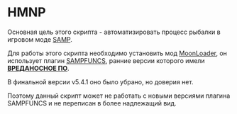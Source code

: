 # HMNP

Основная цель этого скрипта - автоматизировать процесс рыбалки в игровом моде [SAMP](https://sa-mp.com).

Для работы этого скрипта необходимо установить мод [MoonLoader](https://wiki.blast.hk/ru/moonloader),
он использует плагин [SAMPFUNCS](https://wiki.blast.hk/ru/sampfuncs), ранние версии которого имели **[ВРЕДАНОСНОЕ ПО](https://www.blast.hk/threads/17/post-279414)**.

В финальной версии v5.4.1 оно было убрано, но доверия нет.

Поэтому данный скрипт может не работать с новыми версиями плагина SAMPFUNCS и не переписан в более надлежащий вид.